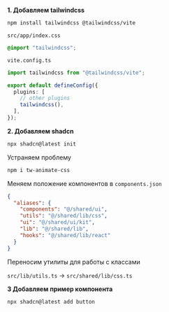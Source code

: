 **1. Добавляем tailwindcss**

```bash
npm install tailwindcss @tailwindcss/vite
```

`src/app/index.css`

```css
@import "tailwindcss";
```

`vite.config.ts`

```ts
import tailwindcss from "@tailwindcss/vite";

export default defineConfig({
  plugins: [
    // other plugins
    tailwindcss(),
  ],
});
```

**2. Добавляем shadcn**

```bash
npx shadcn@latest init
```

Устраняем проблему

```bash
npm i tw-animate-css
```

Меняем положение компонентов в `components.json`

```json
{
  "aliases": {
    "components": "@/shared/ui",
    "utils": "@/shared/lib/css",
    "ui": "@/shared/ui/kit",
    "lib": "@/shared/lib",
    "hooks": "@/shared/lib/react"
  }
}
```

Переносим утилиты для работы с классами

`src/lib/utils.ts` -> `src/shared/lib/css.ts`

**3 Добавляем пример компонента**

```bash
npx shadcn@latest add button
```
